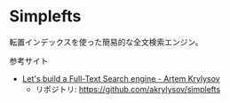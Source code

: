 # Simplefts
転置インデックスを使った簡易的な全文検索エンジン。

参考サイト
- [Let's build a Full-Text Search engine - Artem Krylysov](https://artem.krylysov.com/blog/2020/07/28/lets-build-a-full-text-search-engine/)
    - リポジトリ: https://github.com/akrylysov/simplefts
